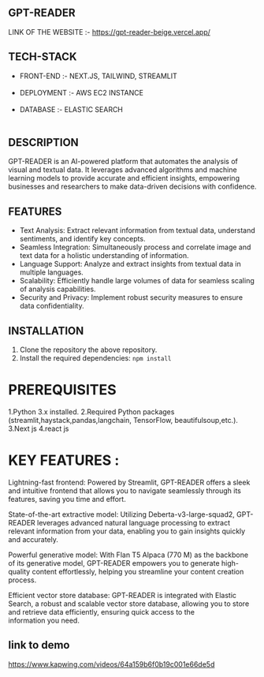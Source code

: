 ## GPT-READER 
LINK OF THE WEBSITE :- https://gpt-reader-beige.vercel.app/

## TECH-STACK
- FRONT-END :- NEXT.JS, TAILWIND, STREAMLIT <br/><br/>
- DEPLOYMENT :- AWS EC2 INSTANCE <br/><br/>
- DATABASE :- ELASTIC SEARCH  <br/><br/>

## DESCRIPTION

GPT-READER is an AI-powered platform that automates the analysis of visual and textual data. It leverages advanced algorithms and machine learning models to provide accurate and efficient insights, empowering businesses and researchers to make data-driven decisions with confidence.

## FEATURES

- Text Analysis: Extract relevant information from textual data, understand sentiments, and identify key concepts.
- Seamless Integration: Simultaneously process and correlate image and text data for a holistic understanding of information.
- Language Support: Analyze and extract insights from textual data in multiple languages.
- Scalability: Efficiently handle large volumes of data for seamless scaling of analysis capabilities.
- Security and Privacy: Implement robust security measures to ensure data confidentiality.

## INSTALLATION

1. Clone the repository the above repository.
2. Install the required dependencies: `npm install`


# PREREQUISITES

1.Python 3.x installed.
2.Required Python packages (streamlit,haystack,pandas,langchain, TensorFlow, beautifulsoup,etc.).
3.Next js
4.react js



# KEY FEATURES :

Lightning-fast frontend: Powered by Streamlit, GPT-READER offers a sleek and intuitive frontend that allows you to navigate seamlessly through its features, saving you time and effort.

State-of-the-art extractive model: Utilizing Deberta-v3-large-squad2, GPT-READER leverages advanced natural language processing to extract relevant information from your data, enabling you to gain insights quickly and accurately.

Powerful generative model: With Flan T5 Alpaca (770 M) as the backbone of its generative model, GPT-READER empowers you to generate high-quality content effortlessly, helping you streamline your content creation process.

Efficient vector store database: GPT-READER is integrated with Elastic Search, a robust and scalable vector store database, allowing you to store and retrieve data efficiently, ensuring quick access to the information you need.

## link to demo

https://www.kapwing.com/videos/64a159b6f0b19c001e66de5d
